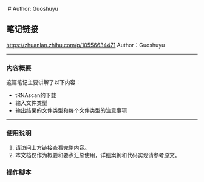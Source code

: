  # Author: Guoshuyu

## 笔记链接
https://zhuanlan.zhihu.com/p/10556634471 Author：Guoshuyu      

---

### 内容概要
这篇笔记主要讲解了以下内容：
- tRNAscan的下载    
- 输入文件类型
- 输出结果的文件类型和每个文件类型的注意事项


---

### 使用说明
1. 请访问上方链接查看完整内容。
2. 本文档仅作为概要和要点汇总使用，详细案例和代码实现请参考原文。

### 操作脚本
